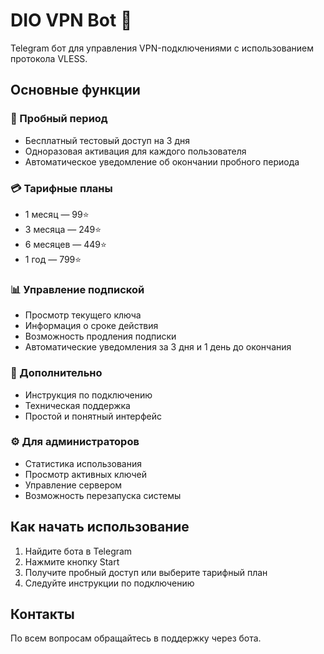 # DIO VPN Bot 🚀

Telegram бот для управления VPN-подключениями с использованием протокола VLESS.

## Основные функции

### 🎁 Пробный период
- Бесплатный тестовый доступ на 3 дня
- Одноразовая активация для каждого пользователя
- Автоматическое уведомление об окончании пробного периода

### 💳 Тарифные планы
- 1 месяц — 99⭐
- 3 месяца — 249⭐
- 6 месяцев — 449⭐
- 1 год — 799⭐

### 📊 Управление подпиской
- Просмотр текущего ключа
- Информация о сроке действия
- Возможность продления подписки
- Автоматические уведомления за 3 дня и 1 день до окончания

### 📘 Дополнительно
- Инструкция по подключению
- Техническая поддержка
- Простой и понятный интерфейс

### ⚙️ Для администраторов
- Статистика использования
- Просмотр активных ключей
- Управление сервером
- Возможность перезапуска системы

## Как начать использование
1. Найдите бота в Telegram
2. Нажмите кнопку Start
3. Получите пробный доступ или выберите тарифный план
4. Следуйте инструкции по подключению

## Контакты
По всем вопросам обращайтесь в поддержку через бота.
